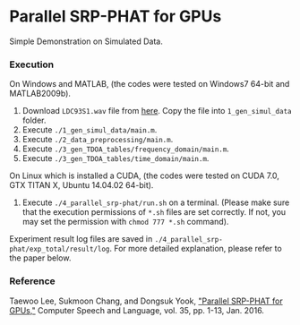 # Parallel SRP-PHAT for GPUs
Simple Demonstration on Simulated Data.
### Execution
On Windows and MATLAB, (the codes were tested on Windows7 64-bit and MATLAB2009b).
 1. Download `LDC93S1.wav` file from [here](https://www.google.com/url?q=https%3A%2F%2Fcatalog.ldc.upenn.edu%2Fdesc%2Faddenda%2FLDC93S1.wav&sa=D&sntz=1&usg=AFQjCNE1QtQownD3lvimnRxuWBXkutWotg). Copy the file into `1_gen_simul_data` folder.
 2. Execute `./1_gen_simul_data/main.m`.
 3. Execute `./2_data_preprocessing/main.m`.
 4. Execute `./3_gen_TDOA_tables/frequency_domain/main.m`.
 5. Execute `./3_gen_TDOA_tables/time_domain/main.m`.

On Linux which is installed a CUDA, (the codes were tested on CUDA 7.0, GTX TITAN X, Ubuntu 14.04.02 64-bit).
 1. Execute `./4_parallel_srp-phat/run.sh` on a terminal. (Please make sure that the execution permissions of `*.sh` files are set correctly. If not, you may set the permission with `chmod 777 *.sh` command).

Experiment result log files are saved in `./4_parallel_srp-phat/exp_total/result/log`. For more detailed explanation, please refer to the paper below.

### Reference
Taewoo Lee, Sukmoon Chang, and Dongsuk Yook, ["Parallel SRP-PHAT for GPUs,"](http://www.sciencedirect.com/science/article/pii/S0885230815000455)
 Computer Speech and Language, vol. 35, pp. 1-13, Jan. 2016.
